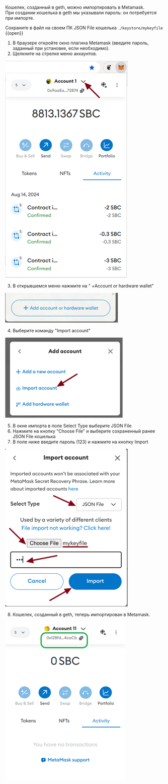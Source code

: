 Кошелек, созданный в geth, можно импортировать в Metamask.  
При создании кошелька в geth мы указывали пароль: он потребуется при импорте.  

Сохраните в файл на своем ПК JSON File кошелька
`./keystore/mykeyfile `{{open}}

1. В браузере откройте окно плагина Metamask (введите пароль, заданный при установке, если необходимо).  
2. Щелкните на стрелке меню аккаунтов.

![App_](./assets/metamask_1.png)

3. В открывшемся меню нажмите на " +Account or hardware wallet"

![App_](./assets/metamask_2.png)

4. Выберите команду "Import account"

![App_](./assets/metamask_3.png)

5. В окне импорта в поле Select Type выберите JSON File
6. Нажмите на кнопку "Choose File" и выберите сохраненный ранее JSON File кошелька
7. В поле ниже введите пароль (123) и нажмите на кнопку Import

![App_](./assets/metamask_4.png)

8. Кошелек, созданный в geth, теперь импортирован в Metamask.

![App_](./assets/metamask_5.png)
